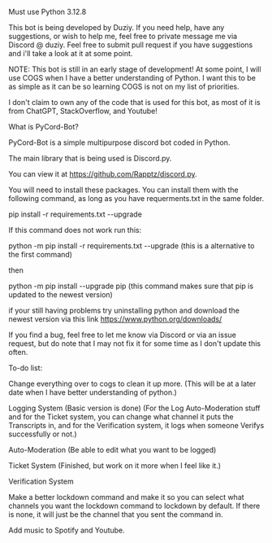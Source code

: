 Must use Python 3.12.8

This bot is being developed by Duziy. If you need help, have any suggestions, or wish to help me, feel free to private message me via Discord @ duziy. Feel free to submit pull request if you have suggestions and i'll take a look at it at some point.

NOTE: This bot is still in an early stage of development! At some point, I will use COGS when I have a better understanding of Python. I want this to be as simple as it can be so learning COGS is not on my list of priorities.

I don't claim to own any of the code that is used for this bot, as most of it is from ChatGPT, StackOverflow, and Youtube!

What is PyCord-Bot?

PyCord-Bot is a simple multipurpose discord bot coded in Python.

The main library that is being used is Discord.py. 

You can view it at https://github.com/Rapptz/discord.py. 

You will need to install these packages. You can install them with the following command, as long as you have requerments.txt in the same folder. 

pip install -r requirements.txt --upgrade

If this command does not work run this:

python -m pip install -r requirements.txt --upgrade (this is a alternative to the first command)

then

python -m pip install --upgrade pip (this command makes sure that pip is updated to the newest version)

if your still having problems try uninstalling python and download the newest version via this link https://www.python.org/downloads/

If you find a bug, feel free to let me know via Discord or via an issue request, but do note that I may not fix it for some time as I don't update this often.

To-do list:

Change everything over to cogs to clean it up more. (This will be at a later date when I have better understanding of python.)

Logging System (Basic version is done) (For the Log Auto-Moderation stuff and for the Ticket system, you can change what channel it puts the Transcripts in, and for the Verification system, it logs when someone Verifys successfully or not.)

Auto-Moderation (Be able to edit what you want to be logged)

Ticket System (Finished, but work on it more when I feel like it.)

Verification System

Make a better lockdown command and make it so you can select what channels you want the lockdown command to lockdown by default. If there is none, it will just be the channel that you sent the command in.

Add music to Spotify and Youtube.

